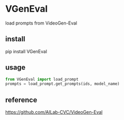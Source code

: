# VGenEval

load prompts from VideoGen-Eval

## install

pip install VGenEval

## usage

```python
from VGenEval import load_prompt
prompts = load_prompt.get_prompts(ids, model_name)
```

## reference
https://github.com/AILab-CVC/VideoGen-Eval
```
